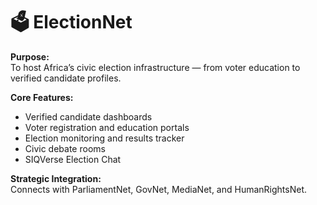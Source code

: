 # 🗳️ ElectionNet

**Purpose:**  
To host Africa’s civic election infrastructure — from voter education to verified candidate profiles.

**Core Features:**
- Verified candidate dashboards
- Voter registration and education portals
- Election monitoring and results tracker
- Civic debate rooms
- SIQVerse Election Chat

**Strategic Integration:**  
Connects with ParliamentNet, GovNet, MediaNet, and HumanRightsNet.
